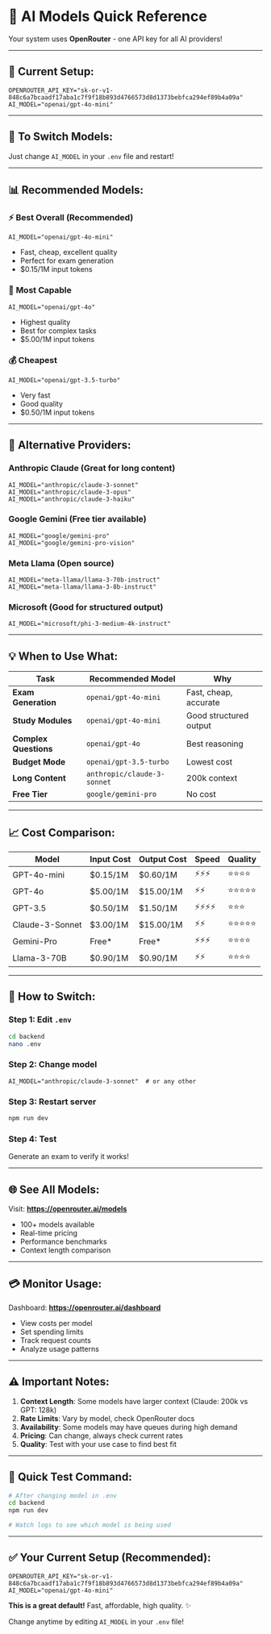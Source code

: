 # 🤖 AI Models Quick Reference

Your system uses **OpenRouter** - one API key for all AI providers!

---

## 🚀 Current Setup:

```env
OPENROUTER_API_KEY="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"
AI_MODEL="openai/gpt-4o-mini"
```

---

## 🔄 To Switch Models:

Just change `AI_MODEL` in your `.env` file and restart!

---

## 📊 Recommended Models:

### ⚡ **Best Overall (Recommended)**
```env
AI_MODEL="openai/gpt-4o-mini"
```
- Fast, cheap, excellent quality
- Perfect for exam generation
- $0.15/1M input tokens

### 🎯 **Most Capable**
```env
AI_MODEL="openai/gpt-4o"
```
- Highest quality
- Best for complex tasks
- $5.00/1M input tokens

### 💰 **Cheapest**
```env
AI_MODEL="openai/gpt-3.5-turbo"
```
- Very fast
- Good quality
- $0.50/1M input tokens

---

## 🌟 Alternative Providers:

### Anthropic Claude (Great for long content)
```env
AI_MODEL="anthropic/claude-3-sonnet"
AI_MODEL="anthropic/claude-3-opus"
AI_MODEL="anthropic/claude-3-haiku"
```

### Google Gemini (Free tier available)
```env
AI_MODEL="google/gemini-pro"
AI_MODEL="google/gemini-pro-vision"
```

### Meta Llama (Open source)
```env
AI_MODEL="meta-llama/llama-3-70b-instruct"
AI_MODEL="meta-llama/llama-3-8b-instruct"
```

### Microsoft (Good for structured output)
```env
AI_MODEL="microsoft/phi-3-medium-4k-instruct"
```

---

## 💡 When to Use What:

| Task | Recommended Model | Why |
|------|------------------|-----|
| **Exam Generation** | `openai/gpt-4o-mini` | Fast, cheap, accurate |
| **Study Modules** | `openai/gpt-4o-mini` | Good structured output |
| **Complex Questions** | `openai/gpt-4o` | Best reasoning |
| **Budget Mode** | `openai/gpt-3.5-turbo` | Lowest cost |
| **Long Content** | `anthropic/claude-3-sonnet` | 200k context |
| **Free Tier** | `google/gemini-pro` | No cost |

---

## 📈 Cost Comparison:

| Model | Input Cost | Output Cost | Speed | Quality |
|-------|-----------|-------------|-------|---------|
| GPT-4o-mini | $0.15/1M | $0.60/1M | ⚡⚡⚡ | ⭐⭐⭐⭐ |
| GPT-4o | $5.00/1M | $15.00/1M | ⚡⚡ | ⭐⭐⭐⭐⭐ |
| GPT-3.5 | $0.50/1M | $1.50/1M | ⚡⚡⚡⚡ | ⭐⭐⭐ |
| Claude-3-Sonnet | $3.00/1M | $15.00/1M | ⚡⚡ | ⭐⭐⭐⭐⭐ |
| Gemini-Pro | Free* | Free* | ⚡⚡⚡ | ⭐⭐⭐⭐ |
| Llama-3-70B | $0.90/1M | $0.90/1M | ⚡⚡ | ⭐⭐⭐⭐ |

---

## 🔧 How to Switch:

### Step 1: Edit `.env`
```bash
cd backend
nano .env
```

### Step 2: Change model
```env
AI_MODEL="anthropic/claude-3-sonnet"  # or any other
```

### Step 3: Restart server
```bash
npm run dev
```

### Step 4: Test
Generate an exam to verify it works!

---

## 🌐 See All Models:

Visit: **https://openrouter.ai/models**

- 100+ models available
- Real-time pricing
- Performance benchmarks
- Context length comparison

---

## 💳 Monitor Usage:

Dashboard: **https://openrouter.ai/dashboard**

- View costs per model
- Set spending limits
- Track request counts
- Analyze usage patterns

---

## ⚠️ Important Notes:

1. **Context Length**: Some models have larger context (Claude: 200k vs GPT: 128k)
2. **Rate Limits**: Vary by model, check OpenRouter docs
3. **Availability**: Some models may have queues during high demand
4. **Pricing**: Can change, always check current rates
5. **Quality**: Test with your use case to find best fit

---

## 🎯 Quick Test Command:

```bash
# After changing model in .env
cd backend
npm run dev

# Watch logs to see which model is being used
```

---

## ✅ Your Current Setup (Recommended):

```env
OPENROUTER_API_KEY="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"
AI_MODEL="openai/gpt-4o-mini"
```

**This is a great default!** Fast, affordable, high quality. ✨

Change anytime by editing `AI_MODEL` in your `.env` file!

